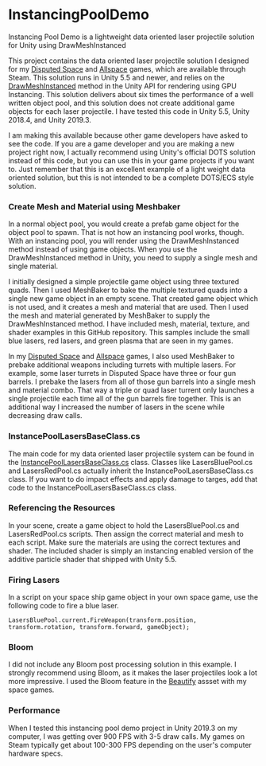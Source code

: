 # InstancingPoolDemo
Instancing Pool Demo is a lightweight data oriented laser projectile solution for Unity using DrawMeshInstanced

This project contains the data oriented laser projectile solution I designed for my [Disputed Space](https://store.steampowered.com/app/637410/Disputed_Space/) and [Allspace](https://store.steampowered.com/app/1000860/Allspace/) games, which are available through Steam.  This solution runs in Unity 5.5 and newer, and relies on the [DrawMeshInstanced](https://docs.unity3d.com/ScriptReference/Graphics.DrawMeshInstanced.html) method in the Unity API for rendering using GPU Instancing.  This solution delivers about six times the performance of a well written object pool, and this solution does not create additional game objects for each laser projectile.  I have tested this code in Unity 5.5, Unity 2018.4, and Unity 2019.3.

I am making this available because other game developers have asked to see the code.  If you are a game developer and you are making a new project right now, I actually recommend using Unity's official DOTS solution instead of this code, but you can use this in your game projects if you want to.  Just remember that this is an excellent example of a light weight data oriented solution, but this is not intended to be a complete DOTS/ECS style solution.

### Create Mesh and Material using Meshbaker
In a normal object pool, you would create a prefab game object for the object pool to spawn.  That is not how an instancing pool works, though.  With an instancing pool, you will render using the DrawMeshInstanced method instead of using game objects.  When you use the DrawMeshInstanced method in Unity, you need to supply a single mesh and single material.  

I initially designed a simple projectile game object using three textured quads.  Then I used MeshBaker to bake the multiple textured quads into a single new game object in an empty scene.  That created game object which is not used, and it creates a mesh and material that are used.  Then I used the mesh and material generated by MeshBaker to supply the DrawMeshInstanced method.  I have included mesh, material, texture, and shader examples in this GitHub repository.  This samples include the small blue lasers, red lasers, and green plasma that are seen in my games.

In my [Disputed Space](https://store.steampowered.com/app/637410/Disputed_Space/) and [Allspace](https://store.steampowered.com/app/1000860/Allspace/) games, I also used MeshBaker to prebake additional weapons including turrets with multiple lasers.  For example, some laser turrets in Disputed Space have three or four gun barrels.  I prebake the lasers from all of those gun barrels into a single mesh and material combo.  That way a triple or quad laser turrent only launches a single projectile each time all of the gun barrels fire together.  This is an additional way I increased the number of lasers in the scene while decreasing draw calls.

### InstancePoolLasersBaseClass.cs
The main code for my data oriented laser projectile system can be found in the [InstancePoolLasersBaseClass.cs](https://github.com/ShilohGames/InstancingPoolDemo/blob/master/Assets/ShilohGames/InstancingPool/Scripts/InstancePoolLasersBaseClass.cs) class.  Classes like LasersBluePool.cs and LasersRedPool.cs actually inherit the InstancePoolLasersBaseClass.cs class.  If you want to do impact effects and apply damage to targes, add that code to the InstancePoolLasersBaseClass.cs class.

### Referencing the Resources
In your scene, create a game object to hold the LasersBluePool.cs and LasersRedPool.cs scripts.  Then assign the correct material and mesh to each script.  Make sure the materials are using the correct textures and shader.  The included shader is simply an instancing enabled version of the additive particle shader that shipped with Unity 5.5.

### Firing Lasers
In a script on your space ship game object in your own space game, use the following code to fire a blue laser.
```
LasersBluePool.current.FireWeapon(transform.position, transform.rotation, transform.forward, gameObject);
```

### Bloom
I did not include any Bloom post processing solution in this example.  I strongly recommend using Bloom, as it makes the laser projectiles look a lot more impressive.  I used the Bloom feature in the [Beautify](https://assetstore.unity.com/packages/vfx/shaders/fullscreen-camera-effects/beautify-61730) assset with my space games.

### Performance
When I tested this instancing pool demo project in Unity 2019.3 on my computer, I was getting over 900 FPS with 3-5 draw calls.  My games on Steam typically get about 100-300 FPS depending on the user's computer hardware specs.
